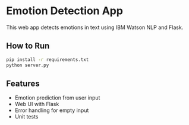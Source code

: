 # Emotion Detection App

This web app detects emotions in text using IBM Watson NLP and Flask.

## How to Run

```bash
pip install -r requirements.txt
python server.py
```

## Features
- Emotion prediction from user input
- Web UI with Flask
- Error handling for empty input
- Unit tests
